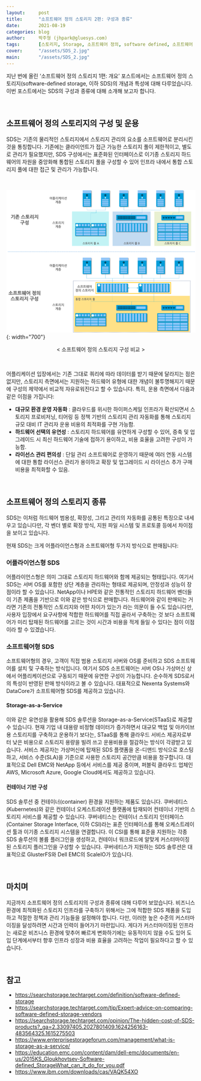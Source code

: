 ```yaml
---
layout:     post
title:      "소프트웨어 정의 스토리지 2편: 구성과 종류"
date:       2021-08-19
categories: blog
author:     박주형 (jhpark@gluesys.com)
tags:       [스토리지, Storage, 소프트웨어 정의, software defined, 소프트웨어 정의 스토리지, software defined storage, storage as a service, container, Kubernetes]
cover:      "/assets/SDS_2.jpg"
main:       "/assets/SDS_2.jpg"
---
```


지난 번에 올린 ‘소프트웨어 정의 스토리지 1편: 개요’ 포스트에서는 소프트웨어 정의 스토리지(software-defined storage, 이하 SDS)의 개념과 특성에 대해 다루었습니다. 이번 포스트에서는 SDS의 구성과 종류에 대해 소개해 보고자 합니다.  
  
&nbsp;
  
## 소프트웨어 정의 스토리지의 구성 및 운용
  
SDS는 기존의 물리적인 스토리지에서 스토리지 관리의 요소를 소프트웨어로 분리시킨 것을 통칭합니다. 기존에는 클라이언트가 접근 가능한 스토리지 풀이 제한적이고, 별도로 관리가 필요했지만, SDS 구성에서는 표준화된 인터페이스로 이기종 스토리지 하드웨어의 자원을 중앙화해 통합된 스토리지 풀을 구성할 수 있어 인프라 내에서 통합 스토리지 풀에 대한 접근 및 관리가 가능합니다.  
  
&nbsp;
  
![Alt text](/assets/sds_architecture.png){: width="700"}
<center>&#60; 소프트웨어 정의 스토리지 구성 비교 &#62;</center>
  
&nbsp;
  
어플리케이션 입장에서는 기존 그대로 쿼리에 따라 데이터를 받기 때문에 달라지는 점은 없지만, 스토리지 측면에서는 지원하는 하드웨어 유형에 대한 개념이 불투명해지기 때문에 구성의 제약에서 비교적 자유로워진다고 할 수 있습니다. 특히, 운용 측면에서 다음과 같은 이점을 가집니다:  
  
 * **대규모 환경 운영 자동화** : 클라우드를 위시한 하이퍼스케일 인프라가 확산되면서 스토리지 프로비저닝, 티어링 등 정책 기반의 스토리지 관리 자동화를 통해 스토리지 규모 대비 IT 관리자 운용 비용의 최적화를 구현 가능함.  
 * **하드웨어 선택의 유연성** : 스토리지 하드웨어를 유연하게 구성할 수 있어, 증축 및 업그레이드 시 최신 하드웨어 기술에 접하기 용이하고, 비용 효율을 고려한 구성이 가능함.  
 * **라이선스 관리 편의성** : 단일 관리 소프트웨어로 운영하기 때문에 여러 연동 시스템에 대한 통합 라이선스 관리가 용이하고 확장 및 업그레이드 시 라이선스 추가 구매 비용을 최적화할 수 있음.  
  
&nbsp;
  
## 소프트웨어 정의 스토리지 종류
  
SDS는 이처럼 하드웨어 범용성, 확장성, 그리고 관리의 자동화를 공통된 특징으로 내세우고 있습니다만, 각 벤더 별로 확장 방식, 지원 파일 시스템 및 프로토콜 등에서 차이점을 보이고 있습니다.  
  
현재 SDS는 크게 어플라이언스형과 소프트웨어형 두가지 방식으로 판매됩니다:  
  
### 어플라이언스형 SDS
  
어플라이언스형은 의미 그대로 스토리지 하드웨어와 함께 제공되는 형태입니다. 여기서 SDS는 서버 OS를 포함한 상단 계층을 관리하는 형태로 제공되며, 안정성과 성능이 장점이라 할 수 있습니다. NetApp이나 HPE와 같은 전통적인 스토리지 하드웨어 벤더들이 기존 제품을 기반으로 이와 같은 방식으로 판매합니다. 하드웨어와 같이 판매되는 거라면 기존의 전통적인 스토리지와 어떤 차이가 있는가 라는 의문이 들 수도 있습니다만, 사용자 입장에서 요구사항에 적합한 하드웨어를 직접 골라서 구축하는 것 보다 소프트웨어가 미리 탑재된 하드웨어를 고르는 것이 시간과 비용을 적게 들일 수 있다는 점이 이점이라 할 수 있겠습니다.  
  
### 소프트웨어형 SDS
  
소프트웨어형의 경우, 고객이 직접 범용 스토리지 서버와 OS를 준비하고 SDS 소프트웨어를 설치 및 구축하는 방식입니다. 여기서 SDS 소프트웨어는 서버 OS나 가상머신 상에서 어플리케이션으로 구동되기 때문에 유연한 구성이 가능합니다. 순수하게 SDS로서의 특성이 반영된 판매 방식이라고 볼 수 있습니다. 대표적으로 Nexenta Systems와 DataCore가 소프트웨어형 SDS를 제공하고 있습니다.  
  
#### Storage-as-a-Service  
이와 같은 유연성을 활용해 SDS 솔루션을 Storage-as-a-Service(STaaS)로 제공할 수 있습니다. 현재 기업 내 대용량 비정형 데이터가 증가하면서 대규모 백업 및 아카이브용 스토리지를 구축하고 운용하기 보다는, STaaS를 통해 클라우드 서비스 제공자로부터 낮은 비용으로 스토리지 용량을 빌려 쓰고 운용비용을 절감하는 방식이 각광받고 있습니다. 서비스 제공자는 가상머신에 탑재된 SDS 플랫폼을 온-디맨드 방식으로 호스팅 하고, 서비스 수준(SLA)을 기준으로 사용한 스토리지 공간만큼 비용을 청구합니다. 대표적으로 Dell EMC와 NetApp 등에서 서비스를 제공 중이며, 퍼블릭 클라우드 업체인 AWS, Microsoft Azure, Google Cloud에서도 제공하고 있습니다.  
  
#### 컨테이너 기반 구성
SDS 솔루션 중 컨테이너(container) 환경을 지원하는 제품도 있습니다. 쿠버네티스(Kubernetes)와 같은 컨테이너 오케스트레이션 플랫폼에 탑재되어 컨테이너 기반의 스토리지 서비스를 제공할 수 있습니다. 쿠버네티스는 컨테이너 스토리지 인터페이스(Container Storage Interface, 이하 CSI)라는 표준 인터페이스를 통해 오케스트레이션 툴과 이기종 스토리지 시스템을 연결합니다. 이 CSI를 통해 표준을 지원하는 각종 SDS 솔루션의 볼륨 플러그인을 생성하고, 컨테이너 워크로드에 알맞게 커스터마이징 된 스토리지 플러그인을 구성할 수 있습니다. 쿠버네티스가 지원하는 SDS 솔루션은 대표적으로 GlusterFS와 Dell EMC의 ScaleIO가 있습니다.  
  
&nbsp;  
  
## 마치며
  
지금까지 소프트웨어 정의 스토리지의 구성과 종류에 대해 다루어 보았습니다. 비즈니스 환경에 최적화된 스토리지 인프라를 구축하기 위해서는 그에 적합한 SDS 제품을 도입하고 적절한 정책과 관리 기능들을 설정해야 합니다. 다만, 이러한 높은 수준의 커스터마이징을 달성하려면 시간과 인력이 들어가기 마련입니다. 게다가 커스터마이징된 인프라는 새로운 비즈니스 환경에 맞추어 빠르게 변화하기에는 유동적이지 않을 수도 있어 도입 단계에서부터 향후 인프라 성장과 비용 효율을 고려하는 작업이 필요하다고 할 수 있습니다.  
  
&nbsp;
  
## 참고
  
 * https://searchstorage.techtarget.com/definition/software-defined-storage
 * https://searchstorage.techtarget.com/tip/Expert-advice-on-comparing-software-defined-storage-vendors
 * https://searchstorage.techtarget.com/opinion/The-hidden-cost-of-SDS-products?_ga=2.33097405.2027801409.1624256163-483564325.1615275503
 * https://www.enterprisestorageforum.com/management/what-is-storage-as-a-service/
 * https://education.emc.com/content/dam/dell-emc/documents/en-us/2015KS_Gloukhovtsev-Software-defined_StorageWhat_can_it_do_for_you.pdf
 * https://www.ibm.com/downloads/cas/VAQK54XO
  